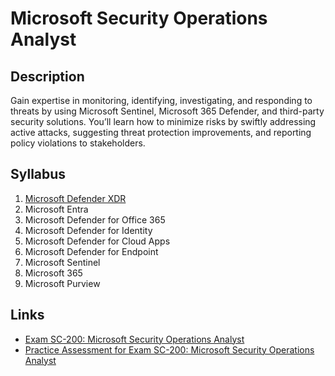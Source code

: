 # Microsoft Security Operations Analyst

## Description

Gain expertise in monitoring, identifying, investigating, and responding to threats by using Microsoft Sentinel, Microsoft 365 Defender, and third-party security solutions. You’ll learn how to minimize risks by swiftly addressing active attacks, suggesting threat protection improvements, and reporting policy violations to stakeholders.

## Syllabus

1. [Microsoft Defender XDR](https://github.com/nicolasmira101/Cloud-security/tree/117759b7d8b34357a4d34d8667bdc4ad18fe204c/Microsoft-security-operations/Defender-xdr)
2. Microsoft Entra
3. Microsoft Defender for Office 365
4. Microsoft Defender for Identity
5. Microsoft Defender for Cloud Apps
6. Microsoft Defender for Endpoint
7. Microsoft Sentinel
8. Microsoft 365
9. Microsoft Purview

## Links

- [Exam SC-200: Microsoft Security Operations Analyst](https://learn.microsoft.com/en-us/credentials/certifications/exams/sc-200/)
- [Practice Assessment for Exam SC-200: Microsoft Security Operations Analyst](https://learn.microsoft.com/en-us/credentials/certifications/exams/sc-200/practice/assessment?assessment-type=practice&assessmentId=59)
